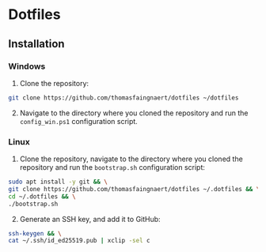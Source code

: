# Dotfiles

## Installation

### Windows

1. Clone the repository:

```bash
git clone https://github.com/thomasfaingnaert/dotfiles ~/dotfiles
```

2. Navigate to the directory where you cloned the repository and run the `config_win.ps1` configuration script.

### Linux

1. Clone the repository, navigate to the directory where you cloned the repository and run the `bootstrap.sh` configuration script:

```bash
sudo apt install -y git && \
git clone https://github.com/thomasfaingnaert/dotfiles ~/.dotfiles && \
cd ~/.dotfiles && \
./bootstrap.sh
```

2. Generate an SSH key, and add it to GitHub:

```bash
ssh-keygen && \
cat ~/.ssh/id_ed25519.pub | xclip -sel c
```
